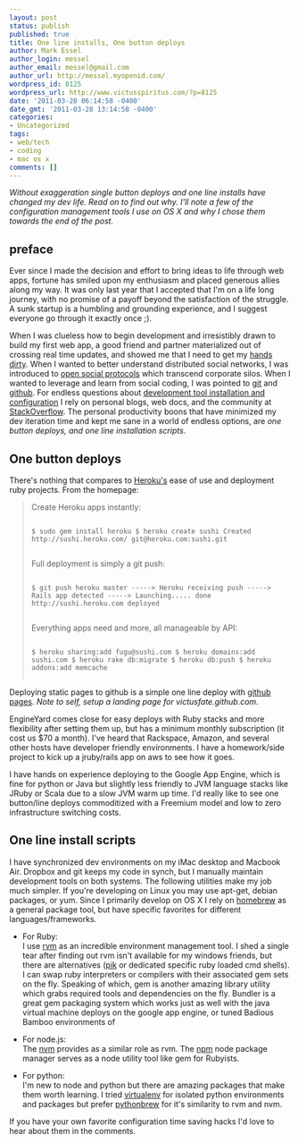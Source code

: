 ```yaml
---
layout: post
status: publish
published: true
title: One line installs, One button deploys
author: Mark Essel
author_login: messel
author_email: messel@gmail.com
author_url: http://messel.myopenid.com/
wordpress_id: 8125
wordpress_url: http://www.victusspiritus.com/?p=8125
date: '2011-03-28 06:14:58 -0400'
date_gmt: '2011-03-28 13:14:58 -0400'
categories:
- Uncategorized
tags:
- web/tech
- coding
- mac os x
comments: []
---
```

<p><I>Without exaggeration single button deploys and one line installs have changed my dev life. Read on to find out why. I'll note a few of the configuration management tools I use on OS X and why I chose them towards the end of the post.</I></p>
<h2>preface</h2>
<p>Ever since I made the decision and effort to bring ideas to life through web apps, fortune has smiled upon my enthusiasm and placed generous allies along my way. It was only last year that I accepted that I'm on a life long journey, with no promise of a payoff beyond the satisfaction of the struggle. A sunk startup is a humbling and grounding experience, and I suggest everyone go through it exactly once ;).</p>
<p>When I was clueless how to begin development and irresistibly drawn to build my first web app, a good friend and partner materialized out of crossing real time updates, and showed me that I need to get my <a href="http://www.victusspiritus.com/2010/02/08/each-time-i-get-my-hands-dirty-i-learn/">hands dirty</a>. When I wanted to better understand distributed social networks, I was introduced to <a href="http://www.victusspiritus.com/2010/03/08/open-web-protocols-and-discussion-groups/">open social protocols</a> which transcend corporate silos. When I wanted to leverage and learn from social coding, I was pointed to <a href="http://www.victusspiritus.com/2010/02/09/gotta-grock-git/">git</a> and <a href="http://github.com/victusfate">github</a>. For endless questions about <a href="http://www.victusspiritus.com/2010/06/26/welcome-to-ruby-javascript-and-ubuntu-linux-ben/">development tool installation and configuration</a> I rely on personal blogs, web docs, and the community at <a href="http://stackoverflow.com/">StackOverflow</a>. The personal productivity boons that have minimized my dev iteration time and kept me sane in a world of endless options, are <i>one button deploys, and one line installation scripts</i>.</p>
<h2>One button deploys</h2>
<p>There's nothing that compares to <a href="http://heroku.com">Heroku's</a> ease of use and deployment ruby projects. From the homepage:</p>
<blockquote><p>
Create Heroku apps instantly:<br />
<code><br />
$ sudo gem install heroku $ heroku create sushi Created http://sushi.heroku.com/ git@heroku.com:sushi.git<br />
</code></p>
<p>Full deployment is simply a git push:<br />
<code><br />
$ git push heroku master -----> Heroku receiving push -----> Rails app detected -----> Launching..... done http://sushi.heroku.com deployed<br />
</code></p>
<p>Everything apps need and more, all manageable by API:<br />
<code><br />
$ heroku sharing:add fugu@sushi.com $ heroku domains:add sushi.com $ heroku rake db:migrate $ heroku db:push $ heroku addons:add memcache<br />
</code>
</p></blockquote>
<p>Deploying static pages to github is a simple one line deploy with <a href="http://pages.github.com/">github pages</a>. <i>Note to self, setup a landing page for victusfate.github.com.</I></p>
<p>EngineYard comes close for easy deploys with Ruby stacks and more flexibility after setting them up, but has a minimum monthly subscription (it cost us $70 a month). I've heard that Rackspace, Amazon, and several other hosts have developer friendly environments. I have a homework/side project to kick up a jruby/rails app on aws to see how it goes. </p>
<p>I have hands on experience deploying to the Google App Engine, which is fine for python or Java but slightly less friendly to JVM language stacks like JRuby or Scala due to a slow JVM warm up time. I'd really like to see one button/line deploys commoditized with a Freemium model and low to zero infrastructure switching costs.</p>
<h2>One line install scripts</h2>
<p>I have synchronized dev environments on my iMac desktop and Macbook Air. Dropbox and git keeps my code in synch, but I manually maintain development tools on both systems. The following utilities make my job much simpler. If you're developing on Linux you may use apt-get, debian packages, or yum. Since I primarily develop on OS X I rely on <a href="https://github.com/mxcl/homebrew">homebrew</a> as a general package tool, but have specific favorites for different languages/frameworks.</p>
<ul>
<li>For Ruby:<br />
I use <a href="http://rvm.beginrescueend.com/">rvm</a> as an incredible environment management tool. I shed a single tear after finding out rvm isn't available for my windows friends, but there are alternatives (<a href="https://github.com/vertiginous/pik">pik</a> or dedicated specific ruby loaded cmd shells). I can swap ruby interpreters or compilers with their associated gem sets on the fly. Speaking of which, gem is another amazing library utility which grabs required tools and dependencies on the fly. Bundler is a great gem packaging system which works just as well with the java virtual machine deploys on the google app engine, or tuned Badious Bamboo environments of </li>
<p></p>
<li>For node.js:<br />
The <a href="https://github.com/creationix/nvm">nvm</a> provides as a similar role as rvm. The <a href="http://npmjs.org/">npm</a> node package manager serves as a node utility tool like gem for Rubyists.</li>
<p></p>
<li>For python:<br />
I'm new to node and python but there are amazing packages that make them worth learning. I tried <a href="http://pypi.python.org/pypi/virtualenv">virtualenv</a> for isolated python environments and packages but prefer <a href="https://github.com/utahta/pythonbrew">pythonbrew</a> for it's similarity to rvm and nvm.</li>
</ul>
<p>If you have your own favorite configuration time saving hacks I'd love to hear about them in the comments.</p>
